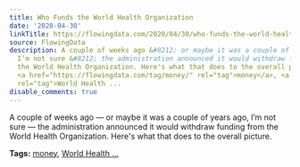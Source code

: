 ```yaml
---
title: Who Funds the World Health Organization
date: '2020-04-30'
linkTitle: https://flowingdata.com/2020/04/30/who-funds-the-world-health-organization/
source: FlowingData
description: A couple of weeks ago &#8212; or maybe it was a couple of years ago,
  I’m not sure &#8212; the administration announced it would withdraw funding from
  the World Health Organization. Here's what that does to the overall picture.<p><strong>Tags:</strong>
  <a href="https://flowingdata.com/tag/money/" rel="tag">money</a>, <a href="https://flowingdata.com/tag/world-health-organization/"
  rel="tag">World Health ...
disable_comments: true
---
```

A couple of weeks ago &#8212; or maybe it was a couple of years ago, I’m not sure &#8212; the administration announced it would withdraw funding from the World Health Organization. Here's what that does to the overall picture.<p><strong>Tags:</strong> <a href="https://flowingdata.com/tag/money/" rel="tag">money</a>, <a href="https://flowingdata.com/tag/world-health-organization/" rel="tag">World Health ...